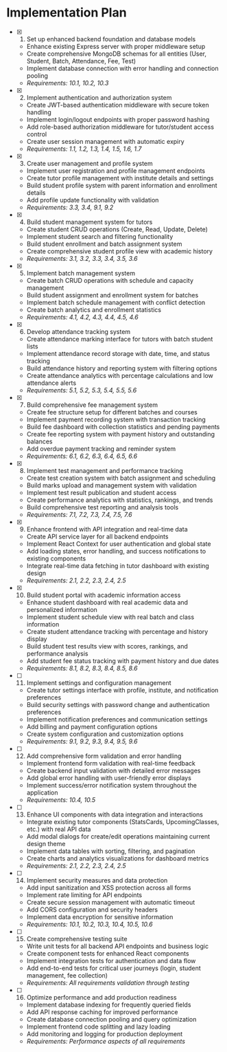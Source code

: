 # Implementation Plan

- [x] 1. Set up enhanced backend foundation and database models

  - Enhance existing Express server with proper middleware setup
  - Create comprehensive MongoDB schemas for all entities (User, Student, Batch, Attendance, Fee, Test)
  - Implement database connection with error handling and connection pooling
  - _Requirements: 10.1, 10.2, 10.3_

- [x] 2. Implement authentication and authorization system

  - Create JWT-based authentication middleware with secure token handling
  - Implement login/logout endpoints with proper password hashing
  - Add role-based authorization middleware for tutor/student access control
  - Create user session management with automatic expiry
  - _Requirements: 1.1, 1.2, 1.3, 1.4, 1.5, 1.6, 1.7_

- [x] 3. Create user management and profile system

  - Implement user registration and profile management endpoints
  - Create tutor profile management with institute details and settings
  - Build student profile system with parent information and enrollment details
  - Add profile update functionality with validation
  - _Requirements: 3.3, 3.4, 9.1, 9.2_

- [x] 4. Build student management system for tutors

  - Create student CRUD operations (Create, Read, Update, Delete)
  - Implement student search and filtering functionality
  - Build student enrollment and batch assignment system
  - Create comprehensive student profile view with academic history
  - _Requirements: 3.1, 3.2, 3.3, 3.4, 3.5, 3.6_

- [x] 5. Implement batch management system

  - Create batch CRUD operations with schedule and capacity management
  - Build student assignment and enrollment system for batches
  - Implement batch schedule management with conflict detection
  - Create batch analytics and enrollment statistics
  - _Requirements: 4.1, 4.2, 4.3, 4.4, 4.5, 4.6_

- [x] 6. Develop attendance tracking system

  - Create attendance marking interface for tutors with batch student lists
  - Implement attendance record storage with date, time, and status tracking
  - Build attendance history and reporting system with filtering options
  - Create attendance analytics with percentage calculations and low attendance alerts
  - _Requirements: 5.1, 5.2, 5.3, 5.4, 5.5, 5.6_

- [x] 7. Build comprehensive fee management system

  - Create fee structure setup for different batches and courses
  - Implement payment recording system with transaction tracking
  - Build fee dashboard with collection statistics and pending payments
  - Create fee reporting system with payment history and outstanding balances
  - Add overdue payment tracking and reminder system
  - _Requirements: 6.1, 6.2, 6.3, 6.4, 6.5, 6.6_

- [x] 8. Implement test management and performance tracking

  - Create test creation system with batch assignment and scheduling
  - Build marks upload and management system with validation
  - Implement test result publication and student access
  - Create performance analytics with statistics, rankings, and trends
  - Build comprehensive test reporting and analysis tools
  - _Requirements: 7.1, 7.2, 7.3, 7.4, 7.5, 7.6_

- [x] 9. Enhance frontend with API integration and real-time data

  - Create API service layer for all backend endpoints
  - Implement React Context for user authentication and global state
  - Add loading states, error handling, and success notifications to existing components
  - Integrate real-time data fetching in tutor dashboard with existing design
  - _Requirements: 2.1, 2.2, 2.3, 2.4, 2.5_

- [x] 10. Build student portal with academic information access

  - Enhance student dashboard with real academic data and personalized information
  - Implement student schedule view with real batch and class information
  - Create student attendance tracking with percentage and history display
  - Build student test results view with scores, rankings, and performance analysis
  - Add student fee status tracking with payment history and due dates
  - _Requirements: 8.1, 8.2, 8.3, 8.4, 8.5, 8.6_

- [ ] 11. Implement settings and configuration management

  - Create tutor settings interface with profile, institute, and notification preferences
  - Build security settings with password change and authentication preferences
  - Implement notification preferences and communication settings
  - Add billing and payment configuration options
  - Create system configuration and customization options
  - _Requirements: 9.1, 9.2, 9.3, 9.4, 9.5, 9.6_

- [ ] 12. Add comprehensive form validation and error handling

  - Implement frontend form validation with real-time feedback
  - Create backend input validation with detailed error messages
  - Add global error handling with user-friendly error displays
  - Implement success/error notification system throughout the application
  - _Requirements: 10.4, 10.5_

- [ ] 13. Enhance UI components with data integration and interactions

  - Integrate existing tutor components (StatsCards, UpcomingClasses, etc.) with real API data
  - Add modal dialogs for create/edit operations maintaining current design theme
  - Implement data tables with sorting, filtering, and pagination
  - Create charts and analytics visualizations for dashboard metrics
  - _Requirements: 2.1, 2.2, 2.3, 2.4, 2.5_

- [ ] 14. Implement security measures and data protection

  - Add input sanitization and XSS protection across all forms
  - Implement rate limiting for API endpoints
  - Create secure session management with automatic timeout
  - Add CORS configuration and security headers
  - Implement data encryption for sensitive information
  - _Requirements: 10.1, 10.2, 10.3, 10.4, 10.5, 10.6_

- [ ] 15. Create comprehensive testing suite

  - Write unit tests for all backend API endpoints and business logic
  - Create component tests for enhanced React components
  - Implement integration tests for authentication and data flow
  - Add end-to-end tests for critical user journeys (login, student management, fee collection)
  - _Requirements: All requirements validation through testing_

- [ ] 16. Optimize performance and add production readiness
  - Implement database indexing for frequently queried fields
  - Add API response caching for improved performance
  - Create database connection pooling and query optimization
  - Implement frontend code splitting and lazy loading
  - Add monitoring and logging for production deployment
  - _Requirements: Performance aspects of all requirements_
